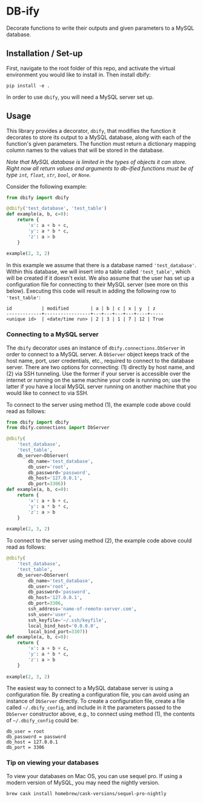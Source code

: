 # DB-ify
Decorate functions to write their outputs and given parameters to a MySQL database. 

## Installation / Set-up

First, navigate to the root folder of this repo, and activate the virtual environment you would like to install in. Then install dbify:
```
pip install -e .
```

In order to use `dbify`, you will need a MySQL server set up.

## Usage

This library provides a decorator, `dbify`, that modifies the function it decorates to store its output to a MySQL database, along with each of the function's given parameters. The function must return a dictionary mapping column names to the values that will be stored in the database.

_Note that MySQL database is limited in the types of objects it can store. Right now all return values and arguments to db-ified functions must be of type `int`, `float`, `str`, `bool`, or `None`._

Consider the following example:
```python
from dbify import dbify

@dbify('test_database', 'test_table')
def example(a, b, c=0):
    return {
        'x': a + b + c,
        'y': a * b * c,
        'z': a > b
    }
    
example(2, 3, 2)
```

In this example we assume that there is a database named `'test_database'`. Within this database, we will insert into a table called `'test_table'`, which will be created if it doesn't exist. We also assume that the user has set up a configuration file for connecting to their MySQL server (see more on this below). Executing this code will result in adding the following row to `'test_table'`:

```
id           | modified        | a | b | c | x | y  | z
-------------+-----------------+---+---+---+---+----+-----
<unique id>  | <date/time run> | 2 | 3 | 1 | 7 | 12 | True
```

### Connecting to a MySQL server

The `dbify` decorator uses an instance of `dbify.connections.DbServer` in order to connect to a MySQL server. A `DbServer` object keeps track of the host name, port, user credentials, etc., required to connect to the database server. There are two options for connecting: (1) directly by host name, and (2) via SSH tunneling. Use the former if your server is accessible over the internet or running on the same machine your code is running on; use the latter if you have a local MySQL server running on another machine that you would like to connect to via SSH.

To connect to the server using method (1), the example code above could read as follows:
```python
from dbify import dbify
from dbify.connections import DbServer

@dbify(
    'test_database', 
    'test_table',
    db_server=DbServer(
        db_name='test_database',
        db_user='root',
        db_password='password',
        db_host='127.0.0.1',
        db_port=3306))
def example(a, b, c=0):
    return {
        'x': a + b + c,
        'y': a * b * c,
        'z': a > b
    }
    
example(2, 3, 2)
```

To connect to the server using method (2), the example code above could read as follows:
```python
@dbify(
    'test_database', 
    'test_table',
    db_server=DbServer(
        db_name='test_database',
        db_user='root',
        db_password='password',
        db_host='127.0.0.1',
        db_port=3306,
        ssh_address='name-of-remote-server.com',
        ssh_user='user',
        ssh_keyfile='~/.ssh/keyfile',
        local_bind_host='0.0.0.0',
        local_bind_port=3307))
def example(a, b, c=0):
    return {
        'x': a + b + c,
        'y': a * b * c,
        'z': a > b
    }
    
example(2, 3, 2)
```

The easiest way to connect to a MySQL database server is using a configuration file. By creating a configuration file, you can avoid using an instance of `DbServer` directly. To create a configuration file, create a file called `~/.dbify_config`, and include in it the parameters passed to the `DbServer` constructor above, e.g., to connect using method (1), the contents of `~/.dbify_config` could be:
```
db_user = root
db_password = password
db_host = 127.0.0.1
db_port = 3306
```

### Tip on viewing your databases

To view your databases on Mac OS, you can use sequel pro. If using a modern version of MySQL, you may need the nightly version.
```
brew cask install homebrew/cask-versions/sequel-pro-nightly
```

